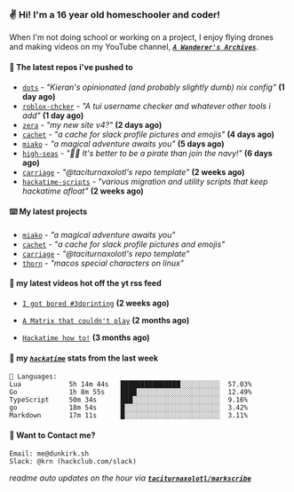 ### ✌️ Hi! I'm a 16 year old homeschooler and coder!

When I'm not doing school or working on a project, I enjoy flying drones and making videos on my YouTube channel, [**_`A Wanderer's Archives`_**](https://youtube.com/@wanderer.archives).

#### 👷 The latest repos i've pushed to

- [`dots`](https://github.com/taciturnaxolotl/dots) - _"Kieran's opinionated (and probably slightly dumb) nix config"_ **(1 day ago)**
- [`roblox-chcker`](https://github.com/taciturnaxolotl/roblox-chcker) - _"A tui username checker and whatever other tools i add"_ **(1 day ago)**
- [`zera`](https://github.com/taciturnaxolotl/zera) - _"my new site v4?"_ **(2 days ago)**
- [`cachet`](https://github.com/taciturnaxolotl/cachet) - _"a cache for slack profile pictures and emojis"_ **(4 days ago)**
- [`miako`](https://github.com/taciturnaxolotl/miako) - _"a magical adventure awaits you"_ **(5 days ago)**
- [`high-seas`](https://github.com/hackclub/high-seas) - _"🏴‍☠️ It's better to be a pirate than join the navy!"_ **(6 days ago)**
- [`carriage`](https://github.com/taciturnaxolotl/carriage) - _"@taciturnaxolotl's repo template"_ **(2 weeks ago)**
- [`hackatime-scripts`](https://github.com/taciturnaxolotl/hackatime-scripts) - _"various migration and utility scripts that keep hackatime afloat"_ **(2 weeks ago)**

#### ⌨️ My latest projects

- [`miako`](https://github.com/taciturnaxolotl/miako) - _"a magical adventure awaits you"_
- [`cachet`](https://github.com/taciturnaxolotl/cachet) - _"a cache for slack profile pictures and emojis"_
- [`carriage`](https://github.com/taciturnaxolotl/carriage) - _"@taciturnaxolotl's repo template"_
- [`thorn`](https://github.com/taciturnaxolotl/thorn) - _"macos special characters on linux"_

#### 🍿 my latest videos hot off the yt rss feed

- [`I got bored #3dprinting`](https://www.youtube.com/watch?v=59f5n1NeItE) **(2 weeks ago)**

- [`A Matrix that couldn't play`](https://www.youtube.com/watch?v=NodwjZF7uZw) **(2 months ago)**

- [`Hackatime how to!`](https://www.youtube.com/watch?v=eKoD9yyr1To) **(3 months ago)**



#### 📡 my [_`hackatime`_](https://waka.hackclub.com) stats from the last week

```text
💾 Languages:
Lua            5h 14m 44s   ███████████████░░░░░░░░░░  57.03%
Go             1h 8m 55s    ████░░░░░░░░░░░░░░░░░░░░░  12.49%
TypeScript     50m 34s      ███░░░░░░░░░░░░░░░░░░░░░░  9.16%
go             18m 54s      █░░░░░░░░░░░░░░░░░░░░░░░░  3.42%
Markdown       17m 11s      █░░░░░░░░░░░░░░░░░░░░░░░░  3.11%
```

#### 📮 Want to Contact me?

```text
Email: me@dunkirk.sh
Slack: @krn (hackclub.com/slack)
```

_readme auto updates on the hour via [**`taciturnaxolotl/markscribe`**](https://github.com/taciturnaxolotl/markscribe)_
